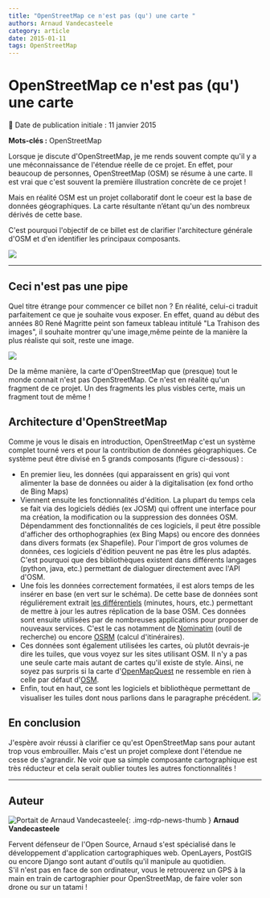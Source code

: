 ```yaml
---
title: "OpenStreetMap ce n'est pas (qu') une carte "
authors: Arnaud Vandecasteele
category: article
date: 2015-01-11
tags: OpenStreetMap
---
```


# OpenStreetMap ce n'est pas (qu') une carte


:calendar: Date de publication initiale : 11 janvier 2015

**Mots-clés :** OpenStreetMap

Lorsque je discute d'OpenStreetMap, je me rends souvent compte qu'il y a une méconnaissance de l'étendue réelle de ce projet. En effet, pour beaucoup de personnes, OpenStreetMap (OSM) se résume à une carte. Il est vrai que c'est souvent la première illustration concrète de ce projet !


Mais en réalité OSM est un projet collaboratif dont le coeur est la base de données géographiques. La carte résultante n’étant qu'un des nombreux dérivés de cette base.


C'est pourquoi l'objectif de ce billet est de clarifier l'architecture générale d'OSM et d'en identifier les principaux composants.



 ![](https://cdn.geotribu.fr/img/articles-blog-rdp/capture-ecran/Structural-Iceberg.png)

----

## Ceci n'est pas une pipe

Quel titre étrange pour commencer ce billet non ? En réalité, celui-ci traduit parfaitement ce que je souhaite vous exposer. En effet, quand au début des années 80 René Magritte peint son fameux tableau intitulé "La Trahison des images", il souhaite montrer qu'une image,même peinte de la manière la plus réaliste qui soit, reste une image.

![](https://cdn.geotribu.fr/img/articles-blog-rdp/capture-ecran/margritte.jpg)



De la même manière, la carte d'OpenStreetMap que (presque) tout le monde connait n'est pas OpenStreetMap. Ce n'est en réalité qu'un fragment de ce projet. Un des fragments les plus visbles certe, mais un fragment tout de même !

## Architecture d'OpenStreetMap

Comme je vous le disais en introduction, OpenStreetMap c'est un système complet tourné vers et pour la contribution de données géographiques. Ce système peut être divisé en 5 grands composants (figure ci-dessous) :

* En premier lieu, les données (qui apparaissent en gris) qui vont alimenter la base de données ou aider à la digitalisation (ex fond ortho de Bing Maps)
* Viennent ensuite les fonctionnalités d'édition. La plupart du temps cela se fait via des logiciels dédiés (ex JOSM) qui offrent une interface pour ma création, la modification ou la suppression des données OSM. Dépendamment des fonctionnalités de ces logiciels, il peut être possible d'afficher des orthophographies (ex Bing Maps) ou encore des données dans divers formats (ex Shapefile). Pour l'import de gros volumes de données, ces logiciels d'édition peuvent ne pas être les plus adaptés. C'est pourquoi que des bibliothèques existent dans différents langages (python, java, etc.) permettant de dialoguer directement avec l'API d'OSM.
* Une fois les données correctement formatées, il est alors temps de les insérer en base (en vert sur le schéma). De cette base de données sont réguliérement extrait [les différentiels](http://wiki.openstreetmap.org/wiki/Planet.osm/diffs) (minutes, hours, etc.) permettant de mettre à jour les autres réplication de la base OSM. Ces données sont ensuite utilisées par de nombreuses applications pour proposer de nouveaux services. C'est le cas notamment de [Nominatim](https://nominatim.openstreetmap.org/) (outil de recherche) ou encore [OSRM](http://map.project-osrm.org/) (calcul d'itinéraires).
* Ces données sont également utilisées les cartes, où plutôt devrais-je dire les tuiles, que vous voyez sur les sites utilisant OSM. Il n'y a pas une seule carte mais autant de cartes qu'il existe de style. Ainsi, ne soyez pas surpris si la carte d'[OpenMapQuest](http://open.mapquest.co.uk/) ne ressemble en rien à celle par défaut d'[OSM](https://www.openstreetmap.org/).
* Enfin, tout en haut, ce sont les logiciels et bibliothèque permettant de visualiser les tuiles dont nous parlions dans le paragraphe précédent.
![](https://cdn.geotribu.fr/img/articles-blog-rdp/capture-ecran/OSM_Components.png)

## En conclusion

J'espère avoir réussi à clarifier ce qu'est OpenStreetMap sans pour autant trop vous embrouiller. Mais c'est un projet complexe dont l'étendue ne cesse de s'agrandir. Ne voir que sa simple composante cartographique est très réducteur et cela serait oublier toutes les autres fonctionnalités !






----

## Auteur

![Portait de Arnaud Vandecasteele](https://cdn.geotribu.fr/img/internal/contributeurs/avdc.jpg){: .img-rdp-news-thumb }
**Arnaud Vandecasteele**

Fervent défenseur de l'Open Source, Arnaud s'est spécialisé dans le développement d'application cartographiques web. OpenLayers, PostGIS ou encore Django sont autant d'outils qu'il manipule au quotidien.  
S'il n'est pas en face de son ordinateur, vous le retrouverez un GPS à la main en train de cartographier pour OpenStreetMap, de faire voler son drone ou sur un tatami !
